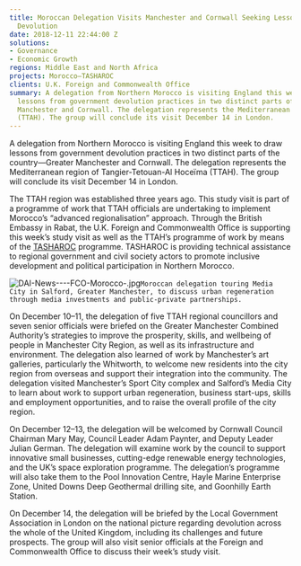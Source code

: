 ```yaml
---
title: Moroccan Delegation Visits Manchester and Cornwall Seeking Lessons from UK
  Devolution
date: 2018-12-11 22:44:00 Z
solutions:
- Governance
- Economic Growth
regions: Middle East and North Africa
projects: Morocco—TASHAROC
clients: U.K. Foreign and Commonwealth Office
summary: A delegation from Northern Morocco is visiting England this week to draw
  lessons from government devolution practices in two distinct parts of the country—Greater
  Manchester and Cornwall. The delegation represents the Mediterranean region of Tangiers/Tetuan/Al-Hoceïma
  (TTAH). The group will conclude its visit December 14 in London.
---
```


A delegation from Northern Morocco is visiting England this week to draw lessons from government devolution practices in two distinct parts of the country—Greater Manchester and Cornwall. The delegation represents the Mediterranean region of Tangier-Tetouan-Al Hoceïma (TTAH). The group will conclude its visit December 14 in London.

The TTAH region was established three years ago. This study visit is part of a programme of work that TTAH officials are undertaking to implement Morocco’s “advanced regionalisation” approach. Through the British Embassy in Rabat, the U.K. Foreign and Commonwealth Office is supporting this week’s study visit as well as the TTAH’s programme of work by means of the [TASHAROC](https://www.dai.com/our-work/projects/morocco-tasharoc) programme. TASHAROC is providing technical assistance to regional government and civil society actors to promote inclusive development and political participation in Northern Morocco.
 
![DAI-News----FCO-Morocco-.jpg](/uploads/DAI-News----FCO-Morocco-.jpg)`Moroccan delegation touring Media City in Salford, Greater Manchester, to discuss urban regeneration through media investments and public-private partnerships.`

On December 10–11, the delegation of five TTAH regional councillors and seven senior officials were briefed on the Greater Manchester Combined Authority’s strategies to improve the prosperity, skills, and wellbeing of people in Manchester City Region, as well as its infrastructure and environment. The delegation also learned of work by Manchester’s art galleries, particularly the Whitworth, to welcome new residents into the city region from overseas and support their integration into the community. The delegation visited Manchester’s Sport City complex and Salford’s Media City to learn about work to support urban regeneration, business start-ups, skills and employment opportunities, and to raise the overall profile of the city region.
 
On December 12–13, the delegation will be welcomed by Cornwall Council Chairman Mary May, Council Leader Adam Paynter, and Deputy Leader Julian German. The delegation will examine work by the council to support innovative small businesses, cutting-edge renewable energy technologies, and the UK’s space exploration programme. The delegation’s programme will also take them to the Pool Innovation Centre, Hayle Marine Enterprise Zone, United Downs Deep Geothermal drilling site, and Goonhilly Earth Station.
 
On December 14, the delegation will be briefed by the Local Government Association in London on the national picture regarding devolution across the whole of the United Kingdom, including its challenges and future prospects. The group will also visit senior officials at the Foreign and Commonwealth Office to discuss their week’s study visit.